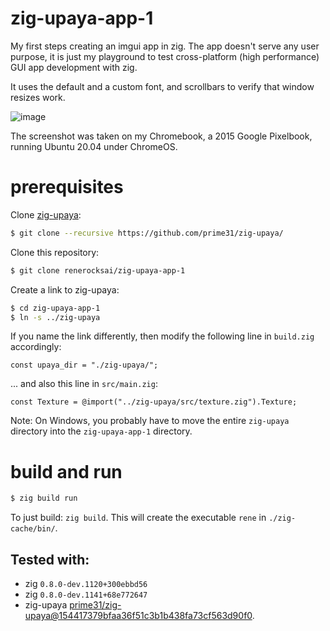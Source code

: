 # zig-upaya-app-1

My first steps creating an imgui app in zig. The app doesn't serve any user purpose, it is just my playground to test cross-platform (high performance) GUI app development with zig.

It uses the default and a custom font, and scrollbars to verify that window resizes work.

![image](https://user-images.githubusercontent.com/30892199/109209146-7b7f8600-77ab-11eb-87ed-86b373d29254.png)

The screenshot was taken on my Chromebook, a 2015 Google Pixelbook, running Ubuntu 20.04 under ChromeOS.


# prerequisites


Clone [zig-upaya](https://github.com/prime31/zig-upaya):

```bash
$ git clone --recursive https://github.com/prime31/zig-upaya/
```
Clone this repository:

```bash
$ git clone renerocksai/zig-upaya-app-1
```

Create a link to zig-upaya:

```bash
$ cd zig-upaya-app-1
$ ln -s ../zig-upaya
```

If you name the link differently, then modify the following line in `build.zig` accordingly:

```zig
const upaya_dir = "./zig-upaya/";
```

... and also this line in `src/main.zig`:

```zig
const Texture = @import("../zig-upaya/src/texture.zig").Texture;
```


Note: On Windows, you probably have to move the entire `zig-upaya` directory into the `zig-upaya-app-1` directory.

# build and run

```bash
$ zig build run
```

To just build: `zig build`. This will create the executable `rene` in `./zig-cache/bin/`.

## Tested with: 
- zig `0.8.0-dev.1120+300ebbd56`
- zig `0.8.0-dev.1141+68e772647`
- zig-upaya [prime31/zig-upaya@154417379bfaa36f51c3b1b438fa73cf563d90f0](https://github.com/prime31/zig-upaya/commit/154417379bfaa36f51c3b1b438fa73cf563d90f0).

